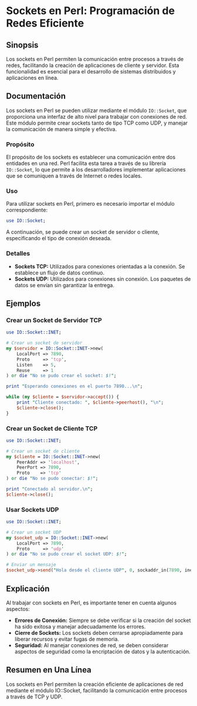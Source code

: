 <!--
Meta Description: # Sockets en Perl: Programación de Redes Eficiente ## Sinopsis Los sockets en Perl permiten la comunicación entre procesos a través de redes, facilita...
Meta Keywords: socket, sockets, perl, cliente, crear
-->

# Sockets en Perl: Programación de Redes Eficiente

## Sinopsis
Los sockets en Perl permiten la comunicación entre procesos a través de redes, facilitando la creación de aplicaciones de cliente y servidor. Esta funcionalidad es esencial para el desarrollo de sistemas distribuidos y aplicaciones en línea.

## Documentación
Los sockets en Perl se pueden utilizar mediante el módulo `IO::Socket`, que proporciona una interfaz de alto nivel para trabajar con conexiones de red. Este módulo permite crear sockets tanto de tipo TCP como UDP, y manejar la comunicación de manera simple y efectiva.

### Propósito
El propósito de los sockets es establecer una comunicación entre dos entidades en una red. Perl facilita esta tarea a través de su librería `IO::Socket`, lo que permite a los desarrolladores implementar aplicaciones que se comuniquen a través de Internet o redes locales.

### Uso
Para utilizar sockets en Perl, primero es necesario importar el módulo correspondiente:

```perl
use IO::Socket;
```

A continuación, se puede crear un socket de servidor o cliente, especificando el tipo de conexión deseada.

### Detalles
- **Sockets TCP:** Utilizados para conexiones orientadas a la conexión. Se establece un flujo de datos continuo.
- **Sockets UDP:** Utilizados para conexiones sin conexión. Los paquetes de datos se envían sin garantizar la entrega.

## Ejemplos

### Crear un Socket de Servidor TCP
```perl
use IO::Socket::INET;

# Crear un socket de servidor
my $servidor = IO::Socket::INET->new(
    LocalPort => 7890,
    Proto     => 'tcp',
    Listen    => 5,
    Reuse     => 1
) or die "No se pudo crear el socket: $!";

print "Esperando conexiones en el puerto 7890...\n";

while (my $cliente = $servidor->accept()) {
    print "Cliente conectado: ", $cliente->peerhost(), "\n";
    $cliente->close();
}
```

### Crear un Socket de Cliente TCP
```perl
use IO::Socket::INET;

# Crear un socket de cliente
my $cliente = IO::Socket::INET->new(
    PeerAddr => 'localhost',
    PeerPort => 7890,
    Proto    => 'tcp'
) or die "No se pudo conectar: $!";

print "Conectado al servidor.\n";
$cliente->close();
```

### Usar Sockets UDP
```perl
use IO::Socket::INET;

# Crear un socket UDP
my $socket_udp = IO::Socket::INET->new(
    LocalPort => 7890,
    Proto     => 'udp'
) or die "No se pudo crear el socket UDP: $!";

# Enviar un mensaje
$socket_udp->send("Hola desde el cliente UDP", 0, sockaddr_in(7890, inet_aton('localhost')));
```

## Explicación
Al trabajar con sockets en Perl, es importante tener en cuenta algunos aspectos:

- **Errores de Conexión:** Siempre se debe verificar si la creación del socket ha sido exitosa y manejar adecuadamente los errores.
- **Cierre de Sockets:** Los sockets deben cerrarse apropiadamente para liberar recursos y evitar fugas de memoria.
- **Seguridad:** Al manejar conexiones de red, se deben considerar aspectos de seguridad como la encriptación de datos y la autenticación.

## Resumen en Una Línea
Los sockets en Perl permiten la creación eficiente de aplicaciones de red mediante el módulo IO::Socket, facilitando la comunicación entre procesos a través de TCP y UDP.